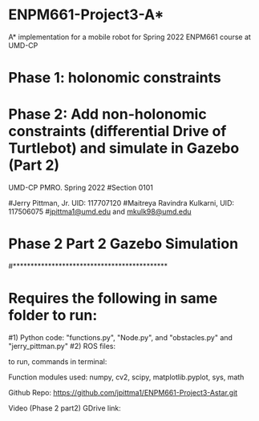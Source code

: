 # ENPM661-Project3-A*
A* implementation for a mobile robot for Spring 2022 ENPM661 course at UMD-CP
# Phase 1: holonomic constraints
# Phase 2: Add non-holonomic constraints (differential Drive of Turtlebot) and simulate in Gazebo (Part 2)

UMD-CP PMRO. Spring 2022
#Section 0101

#Jerry Pittman, Jr. UID: 117707120
#Maitreya Ravindra Kulkarni, UID: 117506075
#jpittma1@umd.edu and mkulk98@umd.edu 


# Phase 2 Part 2 Gazebo Simulation
#********************************************
# Requires the following in same folder to run:
#1) Python code: "functions.py", "Node.py", and "obstacles.py" and "jerry_pittman.py"
#2) ROS files: 

to run, commands in terminal:


Function modules used: numpy, cv2, scipy, matplotlib.pyplot, sys, math

Github Repo: https://github.com/jpittma1/ENPM661-Project3-Astar.git

Video (Phase 2 part2) GDrive link: 

